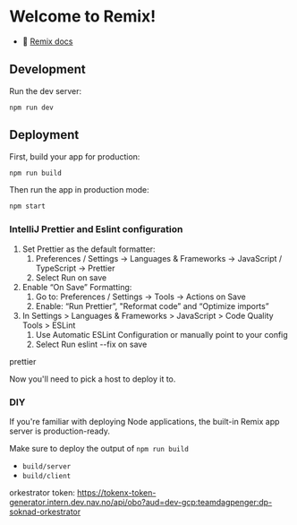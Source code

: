 # Welcome to Remix!

- 📖 [Remix docs](https://remix.run/docs)

## Development

Run the dev server:

```shellscript
npm run dev
```

## Deployment

First, build your app for production:

```sh
npm run build
```

Then run the app in production mode:

```sh
npm start
```

### IntelliJ Prettier and Eslint configuration

1. Set Prettier as the default formatter:
    1. Preferences / Settings → Languages & Frameworks → JavaScript / TypeScript → Prettier
    2. Select Run on save
2. Enable “On Save” Formatting:
    1. Go to: Preferences / Settings → Tools → Actions on Save
    2. Enable: “Run Prettier”, "Reformat code” and “Optimize imports”
3. In Settings > Languages & Frameworks > JavaScript > Code Quality Tools > ESLint
    1. Use Automatic ESLint Configuration or manually point to your config
    2. Select Run eslint --fix on save

prettier

Now you'll need to pick a host to deploy it to.

### DIY

If you're familiar with deploying Node applications, the built-in Remix app server is production-ready.

Make sure to deploy the output of `npm run build`

- `build/server`
- `build/client`

orkestrator
token: https://tokenx-token-generator.intern.dev.nav.no/api/obo?aud=dev-gcp:teamdagpenger:dp-soknad-orkestrator


